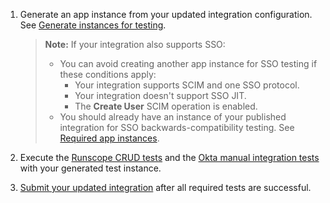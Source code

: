 1. Generate an app instance from your updated integration configuration. See [Generate instances for testing](#generate-instances-for-testing).

   > **Note:** If your integration also supports SSO:
   > * You can avoid creating another app instance for SSO testing if these conditions apply:
   >     * Your integration supports SCIM and one SSO protocol.
   >     * Your integration doesn't support SSO JIT.
   >     * The **Create User** SCIM operation is enabled.
   > * You should already have an instance of your published integration for SSO backwards-compatibility testing. See [Required app instances](#required-app-instances).

1. Execute the [Runscope CRUD tests](#runscope-crud-tests) and the [Okta manual integration tests](#manual-okta-scim-integration-tests) with your generated test instance.

1. [Submit your updated integration](#submit-your-updates) after all required tests are successful.
